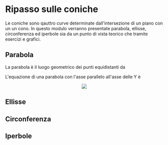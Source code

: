 # Ripasso sulle coniche

Le coniche sono qauttro curve determinate dall'intersezione di un piano con un un cono. In questo modulo verranno presentate parabola, ellisse, circonferenza ed iperbole sia da un punto di vista teorico che tramite esercizi e grafici.

## Parabola

La parabola è il luogo geometrico dei punti equidistanti da

L'equazione di una parabola con l'asse parallelo all'asse delle Y è

<p align="center">
  <img src="https://latex.codecogs.com/svg.latex?y%3Dax%5E2%2Bbx%2Bc">
</p>

## Ellisse

## Circonferenza

## Iperbole
